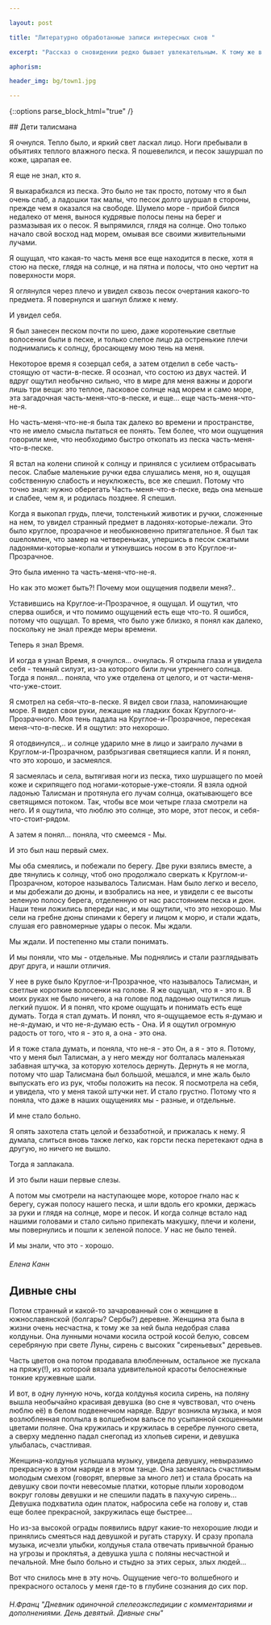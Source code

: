 ```yaml
---

layout: post

title: "Литературно обработанные записи интересных снов "

excerpt: "Рассказ о сновидении редко бывает увлекательным. К тому же в интернете есть множество специализированных сайтов с большими базами записей снов. Хочется попробовать излагать сны не просто в виде рассказов о виденном и пережитом в сновидениях, а как-то по другому"

aphorism:

header_img: bg/town1.jpg

---
```


{::options parse_block_html="true" /}
<div class="zebra">
<div class="zebra__item section">
## Дети талисмана

Я очнулся. Тепло было, и яркий свет ласкал лицо. Ноги пребывали в объятиях теплого влажного песка. Я пошевелился, и песок зашуршал по коже, царапая ее.

Я еще не знал, кто я.

Я выкарабкался из песка. Это было не так просто, потому что я был очень слаб, а ладошки так малы, что песок долго шуршал в стороны, прежде чем я оказался на свободе. Шумело море - прибой бился недалеко от меня, вынося кудрявые полосы пены на берег и размазывая их о песок. Я выпрямился, глядя на солнце. Оно только начало свой восход над морем, омывая все своими живительными лучами.

Я ощущал, что какая-то часть меня все еще находится в песке, хотя я стою на песке, глядя на солнце, и на пятна и полосы, что оно чертит на поверхности моря.

Я оглянулся через плечо и увидел сквозь песок очертания какого-то предмета. Я повернулся и шагнул ближе к нему.

И увидел себя.

Я был занесен песком почти по шею, даже коротенькие светлые волосенки были в песке, и только слепое лицо да остренькие плечи поднимались к солнцу, бросающему мою тень на меня.

Некоторое время я созерцал себя, а затем отделил в себе часть-стоящую от части-в-песке. Я осознал, что состою из двух частей. И вдруг ощутил необычно сильно, что в мире для меня важны и дороги лишь три вещи: это теплое, ласковое солнце над морем и само море, эта загадочная часть-меня-что-в-песке, и еще... еще часть-меня-что-не-я.

Но часть-меня-что-не-я была так далеко во времени и пространстве, что не имело смысла пытаться ее понять. Тем более, что мои ощущения говорили мне, что необходимо быстро откопать из песка часть-меня-что-в-песке.

Я встал на колени спиной к солнцу и принялся с усилием отбрасывать песок. Слабые маленькие ручки едва слушались меня, но я, ощущая собственную слабость и неуклюжесть, все же спешил. Потому что точно знал: нужно оберегать Часть-меня-что-в-песке, ведь она меньше и слабее, чем я, и родилась позднее. Я спешил.

Когда я выкопал грудь, плечи, толстенький животик и ручки, сложенные на нем, то увидел странный предмет в ладонях-которые-лежали. Это было круглое, прозрачное и необыкновенно притягательное. Я был так ошеломлен, что замер на четвереньках, упершись в песок сжатыми ладонями-которые-копали и уткнувшись носом в это Круглое-и-Прозрачное.

Это была именно та часть-меня-что-не-я.

Но как это может быть?! Почему мои ощущения подвели меня?..

Уставившись на Круглое-и-Прозрачное, я ощущал. И ощутил, что сперва ошибся, и что помимо ощущений есть еще что-то. Я ошибся, потому что ощущал. То время, что было уже близко, я понял как далеко, поскольку не знал прежде меры времени.

Теперь я знал Время.

И когда я узнал Время, я очнулся... очнулась. Я открыла глаза и увидела себя - темный силуэт, из-за которого били лучи утреннего солнца. Тогда я понял... поняла, что уже отделена от целого, и от части-меня-что-уже-стоит.

Я смотрел на себя-что-в-песке. Я видел свои глаза, напоминающие море. Я видел свои руки, лежащие на гладких боках Круглого-и-Прозрачного. Моя тень падала на Круглое-и-Прозрачное, пересекая меня-что-в-песке. И я ощутил: это нехорошо.

Я отодвинулся,.. и солнце ударило мне в лицо и заиграло лучами в Круглом-и-Прозрачном, разбрызгивая светящиеся капли. И я понял, что это хорошо, и засмеялся.

Я засмеялась и села, вытягивая ноги из песка, тихо шуршащего по моей коже и скрипящего под ногами-которые-уже-стояли. Я взяла одной ладонью Талисман и протянула его лучам солнца, окатывающего все светящимся потоком. Так, чтобы все мои четыре глаза смотрели на него. И я ощутила, что люблю это солнце, это море, этот песок, и себя-что-стоит-рядом.

А затем я понял... поняла, что смеемся - Мы.

И это был наш первый смех.

Мы оба смеялись, и побежали по берегу. Две руки взялись вместе, а две тянулись к солнцу, чтоб оно продолжало сверкать к Круглом-и-Прозрачном, которое называлось Талисман. Нам было легко и весело, и мы добежали до дюны, и взобрались на нее, и увидели с ее высоты зеленую полосу берега, отделенную от нас расстоянием песка и дюн. Наши тени ложились впереди нас, и мы ощутили, что это нехорошо. Мы сели на гребне дюны спинами к берегу и лицом к морю, и стали ждать, слушая его равномерные удары о песок. Мы ждали.

Мы ждали. И постепенно мы стали понимать.

И мы поняли, что мы - отдельные. Мы поднялись и стали разглядывать друг друга, и нашли отличия.

У нее в руке было Круглое-и-Прозрачное, что называлось Талисман, и светлые короткие волосенки на голове. Я же ощущал, что я - это я. В моих руках не было ничего, а на голове под ладонью ощутился лишь легкий пушок. И я понял, что кроме ощущать и понимать есть еще думать. Тогда я стал думать. И понял, что я-ощущаемое есть я-думаю и не-я-думаю, и что не-я-думаю есть - Она. И я ощутил огромную радость от того, что я - это я, а она - это она.

И я тоже стала думать, и поняла, что не-я - это Он, а я - это я. Потому, что у меня был Талисман, а у него между ног болталась маленькая забавная штучка, за которую хотелось дернуть. Дернуть я не могла, потому что шар Талисмана был большой, мешался, и мне жаль было выпускать его из рук, чтобы положить на песок. Я посмотрела на себя, и увидела, что у меня такой штучки нет. И стало грустно. Потому что я поняла, что даже в наших ощущениях мы - разные, и отдельные.

И мне стало больно.

Я опять захотела стать целой и беззаботной, и прижалась к нему. Я думала, слиться вновь также легко, как горсти песка перетекают одна в другую, но ничего не вышло.

Тогда я заплакала.

И это были наши первые слезы.

А потом мы смотрели на наступающее море, которое гнало нас к берегу, сужая полосу нашего песка, и шли вдоль его кромки, держась за руки и глядя на солнце, море и песок. И когда солнце встало над нашими головами и стало сильно припекать макушку, плечи и колени, мы повернулись и пошли к зеленой полосе. У нас не было теней.

И мы знали, что это - хорошо.

###### Елена Канн

</div>
<div class="zebra__item section">

## Дивные сны

Потом странный и какой-то зачарованный сон о женщине в южнославянской (болгары? Сербы?) деревне. Женщина эта была в жизни очень несчастна, к тому же за ней была недобрая слава колдуньи. Она лунными ночами косила острой косой белую, совсем серебряную при свете Луны, сирень с высоких "сиреньевых" деревьев. 

Часть цветов она потом продавала влюбленным, остальное же пускала на пряжу(!), из которой вязала удивительной красоты белоснежные тонкие кружевные шали. 

И вот, в одну лунную ночь, когда колдунья косила сирень, на поляну вышла необычайно красивая девушка (во сне я чувствовал, что очень люблю её) в белом подвенечном наряде. Вдруг возникла музыка, и моя возлюбленная поплыла в волшебном вальсе по усыпанной скошенными цветами поляне. Она кружилась и кружилась в серебре лунного света, а сверху медленно падал снегопад из хлопьев сирени, и девушка улыбалась, счастливая. 

Женщина-колдунья услышала музыку, увидела девушку, невыразимо прекрасную в этом наряде и в этом танце. Она засмеялась счастливым молодым смехом (говорят, впервые за много лет) и стала бросать на девушку свои почти невесомые платки, которые плыли хороводом вокруг головы девушки и не спешили падать в пахучую сирень... Девушка подхватила один платок, набросила себе на голову и, став еще более прекрасной, закружилась еще быстрее... 

Но из-за высокой ограды появились вдруг какие-то нехорошие люди и принялись смеяться над девушкой и ругать старуху. И сразу пропала музыка, исчезли улыбки, колдунья стала отвечать привычной бранью на угрозы и проклятья, а девушка ушла с поляны несчастной и печальной. Мне было больно и стыдно за этих серых, злых людей...

Вот что снилось мне в эту ночь. Ощущение чего-то волшебного и прекрасного осталось у меня где-то в глубине сознания до сих пор.

###### Н.Франц "Дневник одиночной спелеоэкспедиции с комментариями и дополнениями. День девятый. Дивные сны"
</div>



